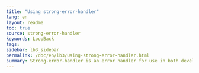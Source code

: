 ```yaml
---
title: "Using strong-error-handler"
lang: en
layout: readme
toc: true
source: strong-error-handler
keywords: LoopBack
tags:
sidebar: lb3_sidebar
permalink: /doc/en/lb3/Using-strong-error-handler.html
summary: Strong-error-handler is an error handler for use in both development and production environments.
---
```

